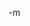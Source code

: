 <img src="http://www.earthvssoup.com/sp3w/uploaded_images/From_Hell_Church-768054.jpg" border="0" alt="" /><br/>
-m